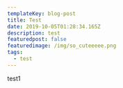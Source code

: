 ```yaml
---
templateKey: blog-post
title: Test
date: 2019-10-05T01:28:34.165Z
description: test
featuredpost: false
featuredimage: /img/so_cuteeeee.png
tags:
  - test
---
```

test1
